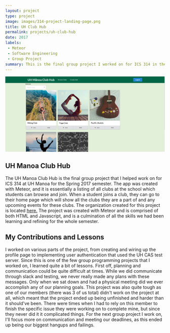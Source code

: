 ```yaml
---
layout: project
type: project
image: images/314-project-landing-page.png
title: UH Club Hub
permalink: projects/uh-club-hub
date: 2017
labels:
 - Meteor
 - Software Engineering
 - Group Project
summary: This is the final group project I worked on for ICS 314 in the Spring 2017 semester.
---
```


<img class="ui image" src="../images/314-project-browse-clubs-page.png">

## UH Manoa Club Hub

The UH Manoa Club Hub is the final group project that I helped work on for ICS 314 at UH Manoa for the Spring 2017 semester. The app was created with Meteor, and it is essentially a listing of all clubs at the school which students can browse and join. When a student joins a club, they can go to their home page which will show all the clubs they are a part of and any upcoming events for these clubs. The organization created for this project is located [here.](https://github.com/uhclubhub) The project was created with Meteor and is comprised of both HTML and Javascript, and is a culmination of all the skills we had been learning and refining for the whole semester. 

## My Contributions and Lessons

I worked on various parts of the project, from creating and wiring up the profile page to implementing user authentication that used the UH CAS test server. Since this is one of the few group programming projects that I worked on, I learned quite a bit of lessons. First off, planning and communication could be quite difficult at times. While we did communicate through slack and testing, we never really made any plans with these messages. Only when we sat down and had a physical meeting did we ever accomplish any of our planning goals. This project was also quite tough as one of our members (there was 3 of us total) didn't work on the project at all, which meant that the project ended up being unfinished and harder than it should've been. There were times when I had to rely on this member to finish the specific issue they were working on to complete mine, but since they never did it it complicated things. For the next group project I work on, I'll focus more on communication and meeting our deadlines, as this ended up being our biggest hangups and failings.
